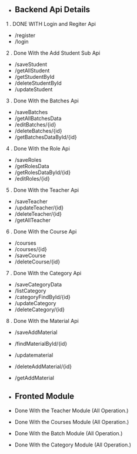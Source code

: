 - ## Backend Api Details                                                                                                    


1 . DONE WITH  Login and Regiter Api
   - /register
   - /login

2 . Done With the Add Student Sub Api

   - /saveStudent
   - /getAllStudent
   - /getStudentById
   - /deleteStudentById
   - /updateStudent

3  . Done With the Batches Api

   - /saveBatches
   - /getAllBatchesData
   - /editBatches/{id}
   - /deleteBatches/{id}
   - /getBatchesDataById/{id}

4  .  Done With the Role Api

   - /saveRoles
   - /getRolesData
   - /getRolesDataById/{id}
   - /editRoles/{id}

5  .  Done With the Teacher Api

   - /saveTeacher
   - /updateTeacher/{id}
   - /deleteTeacher/{id}
   - /getAllTeacher

6  .  Done With the Course Api

   - /courses
   - /courses/{id}
   - /saveCourse
   - /deleteCourse/{id}

7  .  Done With the Category Api

   - /saveCategoryData
   - /listCategory
   - /categoryFindById/{id}
   - /updateCategory
   - /deleteCategory/{id}

8  .  Done With the Material Api

   - /saveAddMaterial
   - /findMaterialById/{id}
   - /updatematerial
   - /deleteAddMaterial/{id}
   - /getAddMaterial




 - ## Fronted Module

 - Done With the Teacher Module (All Operation.)
 - Done With the Courses Module (All Operation.)
 - Done With the Batch Module (All Operation.)
 - Done With the Category Module (All Operation.)

  

